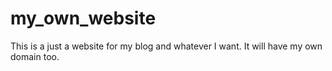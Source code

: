 # my_own_website
This is a just a website for my blog and whatever I want. It will have my own domain too.
